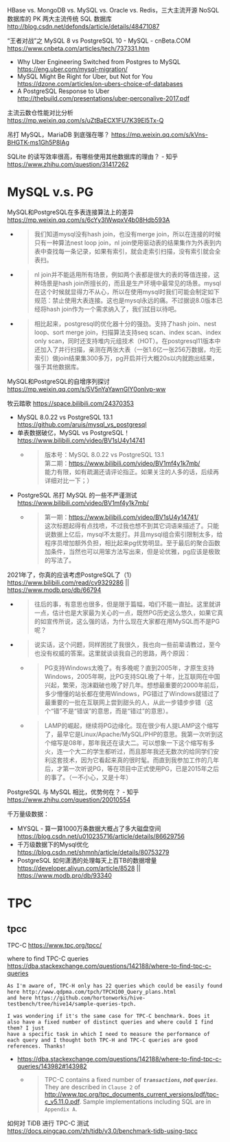 
HBase vs. MongoDB vs. MySQL vs. Oracle vs. Redis，三大主流开源 NoSQL 数据库的 PK 两大主流传统 SQL 数据库 
http://blog.csdn.net/defonds/article/details/48471087

“王者对战”之 MySQL 8 vs PostgreSQL 10 - MySQL - cnBeta.COM https://www.cnbeta.com/articles/tech/737331.htm
- Why Uber Engineering Switched from Postgres to MySQL https://eng.uber.com/mysql-migration/
- MySQL Might Be Right for Uber, but Not for You https://dzone.com/articles/on-ubers-choice-of-databases
- A PostgreSQL Response to Uber http://thebuild.com/presentations/uber-perconalive-2017.pdf

主流云数仓性能对比分析 https://mp.weixin.qq.com/s/uZtBaECX1FU7K39El5Tx-Q

吊打 MySQL，MariaDB 到底强在哪？ https://mp.weixin.qq.com/s/kVns-BHGTK-ms1Gh5P8lAg

SQLite 的读写效率很高，有哪些使用其他数据库的理由？ - 知乎 https://www.zhihu.com/question/31417262

# MySQL v.s. PG

MySQL和PostgreSQL在多表连接算法上的差异 https://mp.weixin.qq.com/s/6cYy3lWwpxV4b08Hdb593A
- > 我们知道mysql没有hash join，也没有merge join，所以在连接的时候只有一种算法nest loop join，nl join使用驱动表的结果集作为外表到内表中查找每一条记录，如果有索引，就会走索引扫描，没有索引就会全表扫。
- > nl join并不能适用所有场景，例如两个表都是很大的表的等值连接，这种场景是hash join所擅长的，而且是生产环境中最常见的场景。mysql在这个时候就显得力不从心，所以在使用mysql时我们可能会制定如下规范：禁止使用大表连接。这也是mysql永远的痛。不过据说8.0版本已经将hash join作为一个需求纳入了，我们拭目以待吧。
- > 相比起来，postgresql的优化器十分的强劲。支持了hash join、nest loop、sort merge join，扫描算法支持seq scan、index scan、index only scan，同时还支持堆内元组技术（HOT）。在postgresql11版本中还加入了并行扫描，亲测在两张大表（一张1.6亿一张256万数据，均无索引）做join结果集300多万，pg开启并行大概20s以内就跑出结果，强于其他数据库。

MySQL和PostgreSQL的自增序列探讨 https://mp.weixin.qq.com/s/5V5nYaYawnGlY0onIvp-ww

牧云踏歌 https://space.bilibili.com/24370353
- MySQL 8.0.22 vs PostgreSQL 13.1 https://github.com/aruis/mysql_vs_postgresql
- 单表数据破亿，MySQL vs PostgreSQL！ https://www.bilibili.com/video/BV1sU4y14741
  * > 版本号：MySQL 8.0.22 vs PostgreSQL 13.1  <br>  第二期：https://www.bilibili.com/video/BV1mf4y1k7mb/  <br>  能力有限，如有疏漏还请评论指正。如果关注的人多的话，后续再详细对比一下；）
- PostgreSQL 吊打 MySQL 的一些不严谨测试 https://www.bilibili.com/video/BV1mf4y1k7mb/
  * > 第一期：https://www.bilibili.com/video/BV1sU4y14741/  <br>  这次标题起得有点找喷，不过我也想不到其它词语来描述了。只能说数据上亿后，mysql不太能打。并且mysql组合索引限制太多，给程序员增加额外负担，相比起来pg优势明显。至于最后的聚合函数加条件，当然也可以用笨方法写出来，但是论优雅，pg应该是极致的写法了。

2021年了，你真的应该考虑PostgreSQL了（1） https://www.bilibili.com/read/cv9329286 || https://www.modb.pro/db/66794
- > 往后的事，有意思也很多，但是限于篇幅，咱们不能一直扯。这里就讲一点，估计也是大家最为关心的一点，既然PG历史这么悠久，如果它真的如宣传所说，这么强的话，为什么现在大家都在用MySQL而不是PG呢？
- > 说实话，这个问题，同样困扰了我很久，我也向一些前辈请教过，至今也没有权威的答案。这里就谈谈我自己的思路，两个原因：
  * > PG支持Windows太晚了。有多晚呢？直到2005年，才原生支持Windows，2005年啊，比PG支持SQL晚了十年，比互联网在中国兴起，繁荣，泡沫戳破也晚了好几年。想想最重要的2000年前后，多少懵懂的站长都在使用Windows，PG错过了Windows就错过了最重要的一批在互联网上尝到甜头的人，从此一步错步步错（这个“错”不是“错误”的意思，而是“错过”的意思）。
  * > LAMP的崛起，继续将PG边缘化。现在很少有人提LAMP这个缩写了，最早它是Linux/Apache/MySQL/PHP的意思。我第一次听到这个缩写是08年，那年我还在读大二。可以想象一下这个缩写有多火，连一个大二的学生都听过，而且那年我还无数次的给同学们安利这套技术，因为它看起来真的很时髦。而直到我参加工作的几年后，才第一次听说PG，等在项目中正式使用PG，已是2015年之后的事了。（一不小心，又是十年）

PostgreSQL 与 MySQL 相比，优势何在？ - 知乎 https://www.zhihu.com/question/20010554

千万量级数据：
- MYSQL - 算一算1000万条数据大概占了多大磁盘空间 https://blog.csdn.net/u010235716/article/details/86629756
- 千万级数据下的Mysql优化 https://blog.csdn.net/shmnh/article/details/80753279
- PostgreSQL 如何潇洒的处理每天上百TB的数据增量 https://developer.aliyun.com/article/8528 || https://www.modb.pro/db/93340

# TPC

## tpcc

TPC-C https://www.tpc.org/tpcc/

where to find TPC-C queries https://dba.stackexchange.com/questions/142188/where-to-find-tpc-c-queries
```console
As I'm aware of, TPC-H only has 22 queries which could be easily found here http://www.qdpma.com/tpch/TPCH100_Query_plans.html 
and here https://github.com/hortonworks/hive-testbench/tree/hive14/sample-queries-tpch.

I was wondering if it's the same case for TPC-C benchmark. Does it also have a fixed number of distinct queries and where could I find them? I just 
have a specific task in which I need to measure the performance of each query and I thought both TPC-H and TPC-C queries are good references. Thanks!
```
- https://dba.stackexchange.com/questions/142188/where-to-find-tpc-c-queries/143982#143982
  * > TPC-C contains a fixed number of ***`transactions`, not `queries`***. They are described in `Clause 2` of http://www.tpc.org/tpc_documents_current_versions/pdf/tpc-c_v5.11.0.pdf. Sample implementations including SQL are in `Appendix A`.

如何对 TiDB 进行 TPC-C 测试 https://docs.pingcap.com/zh/tidb/v3.0/benchmark-tidb-using-tpcc
